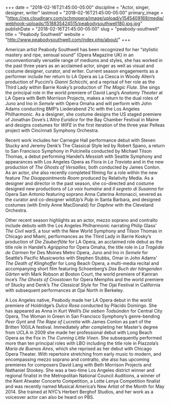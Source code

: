 +++
date = "2018-02-16T21:45:00-05:00"
discipline = "Actor, singer, designer, writer"
lastmod = "2018-02-16T21:45:00-05:00"
primary_image = "https://res.cloudinary.com/schmopera/image/upload/v1545409169/media/webhook-uploads/1518835424515/peabodysouthwell180.jpg.jpg"
publishDate = "2018-02-16T21:45:00-05:00"
slug = "peabody-southwell"
title = "Peabody Southwell"
website = "http://www.peabodysouthwell.com/index.php/about/"
+++

American artist Peabody Southwell has been recognized for her “stylistic mastery and ripe, sensual sound” (Opera Magazine UK) in an unconventionally versatile range of mediums and styles, she has worked in the past three years as an acclaimed actor, singer as well as visual and costume designer, curator, and writer. Current season engagements as a performer include her return to LA Opera as La Ciesca in Woody Allen’s production of Puccini’s *Gianni Schicchi*, and a reprisal of her role as the Third Lady within Barrie Kosky’s production of *The Magic Flute*. She sings the principal role in the world premiere of David Lang’s *Anatomy Theater* at LA Opera with Beth Morrison Projects, makes a return to the dual roles of Juno and Ino in *Semele* with Opera Omaha and will perform with John Adams conducting BMP’s Liederabend 21c with the Los Angeles Philharmonic. As a designer, she costume designs the US staged premiere of Jonathan Dove’s *L’Altra Euridice* for the Bay Chamber Festival in Maine and designs costumes for *WIFE* in the first iteration of the three year Pelleas project with Cincinnati Symphony Orchestra.

Recent work includes her Carnegie Hall performance debut with Steven Stucky and Jeremy Denk’s The Classical Style led by Robert Spano, a return to San Francisco Symphony in Pulcinella conducted by Michael Tilson Thomas, a debut performing Handel’s *Messiah* with Seattle Symphony and appearances with Los Angeles Opera as Flora in *La Traviata* and in the new production of *The Ghosts of Versailles*, both conducted by James Conlon.  As an actor, she also recently completed filming for a role within the new feature *The Disappointments Room* produced by Relativity Media. As a designer and director in the past season, she co-directed and costume designed new productions of *La voix humaine* and *Il segreto di Susanna* for Opera San Antonio featuring soprano Anna Caterina Antonacci, severed as the curator and co-designer wildUp’s *Pulp* in Santa Barbara,  and designed costumes (with Emily Anne MacDonald) for *Daphne* with the Cleveland Orchestra.

Other recent season highlights as an actor,  mezzo soprano and contralto include debuts with the Los Angeles Philharmonic narrating Philip Glass’ *The Civil warS*, a tour with the New World Symphony and Tilson Thomas in Chicago and Miami, performances as the Third Lady in Barrie Kosky’s production of *Die Zauberflöte* for LA Opera, an acclaimed role debut as the title role in Handel’s *Agrippina* for Opera Omaha, the title role in *La Tragèdie de Carmen* for Des Moines Metro Opera, Juno and Ino in *Semele* for Seattle’s Pacific Musicworks with Stephen Stubbs, Omar in John Adams’ *The Death of Klinghoffer* for Long Beach Opera, a multi-media recital and accompanying short film featuring Schoenberg’s *Das Buch der hängenden Gärten* with Mark Robson at Boston Court, the world premiere of Kamran Ince’s *The Ghosts of Crosstown* for Opera Memphis and the world premiere of Stucky and Denk’s *The Classical Style* for The Ojai Festival in California with subsequent performances at Ojai North in Berkeley.

A Los Angeles native, Peabody made her LA Opera debut in the world premiere of Holdridge’s *Dulce Rosa* conducted by Plácido Domingo. She has appeared as Anna in Kurt Weill’s *Die sieben Todsünden* for Central City Opera, The Woman in Green in San Francisco Symphony’s genre-bending *Peer Gynt* and *The Rape of Lucretia* with James Conlon as part of the Britten 100/LA festival. Immediately after completing her Master’s degree from UCLA in 2009 she made her professional debut with Long Beach Opera as the Fox in *The Cunning Little Vixen*. She subsequently performed more than ten principal roles with LBO including the title role in Piazzola’s *María de Buenos Aires*, which she reprised as her debut with Chicago Opera Theater. With repertoire stretching from early music to modern, and encompassing mezzo soprano and contralto,  she also has upcoming premieres for composers David Lang with Beth Morrison Projects and Nathaniel Stookey. She was a two-time Los Angeles district winner and regional finalist in the Metropolitan National Council Auditions, a winner of the Kent Atwater Concerto Competition, a Lotte Lenya Competition finalist and was recently named Musical America’s New Artist of the Month for May 2014. She trained at NYC’s Herbert Berghof Studios, and her work as a voiceover actor can also be heard on PBS.
